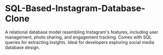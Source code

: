 # SQL-Based-Instagram-Database-Clone
A relational database model resembling Instagram's features, including user management, photo sharing, and engagement tracking. Comes with SQL queries for extracting insights. Ideal for developers exploring social media database design.

